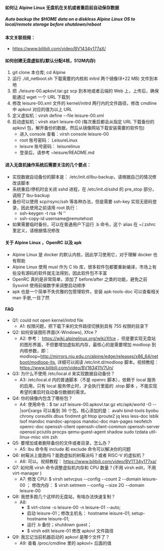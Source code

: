 #### 如何让 Alpine Linux 无盘机在关机或者重启前自动保存数据
##### Auto backup the $HOME data on a diskless Alpine Linux OS to local/remote storage before shutdown/reboot
#### 本文关联视频： 
  - https://www.bilibili.com/video/BV1434y177aX/

#### 如何创建无盘虚拟机(默认分配4核，512M内存)
  1. git clone 本仓库;  cd Alpine
  2. 运行 ./dl_netboot.sh 下载需要的内核和 initrd 两个镜像(8+22 MB) 文件到本地
  3. 把 ./leisure-00.apkovl.tar.gz scp 到本地或者云端的 Web 上，上传后，确保能通过 wget 一个 URL 下载到
  4. 修改 leisure-00.xml 文件的 kernel/initrd 两行内的文件路径，修改 cmdline 中 apkovl 对应的值为以上 URL
  5. 定义虚拟机：virsh define --file leisure-00.xml
  6. 启动虚拟机：virsh start leisure-00 (每次重启都会从指定 URL 下载备份的 apkovl 包，解开备份的数据，然后从镜像网站下载安装需要的软件包)
      - 进入 console 查看：virsh console leisure-00
      - root 账号密码： LeisureLinux
      - leisure 账号密码： leisurelinux
      - 登录后，请参考 ~leisure/README.md 

#### 进入无盘机操作系统后需要关注的几个要点：
  - 实现数据自动备份的脚本是： /etc/init.d/lbu-backup，请根据自己的情况修改该脚本
  - 系统重启/停机时会关闭 sshd 进程，在 /etc/init.d/sshd 的 pre_stop 部分，调用了 lbu-backup
  - 备份可以使用 scp/rsync/ssh 等各种办法，但是需要 ssh-key 实现无密码登录，因此使用之前请用 root 执行：
    - ssh-keygen -t rsa -N ''
    - ssh-copy-id username@remotehost
  - 如果需要临时备份，可以在普通用户下运行 .b 命令，这个 alias 在 ~/.zshrc 里定义，请根据情况修改

#### 关于 Alpine Linux ，OpenRC 以及 apk
  - Alpine Linux 是 docker 的默认内核，因此学习使用它，对于理解 docker 也有帮助
  - Alpine Linux 使用 musl 作为 C lib 库，很多软件包都要重新编译，市场上有些没有源码的软件就无法得到，因此软件包不丰富
  - OpenRC 真的是非常简单，添加了 before/after 之类的功能，避免之前 Sysvinit 使用前缀数字来调整启动顺序
  - apk 也是一个简单不失优雅的包管理软件，安装 apk-tools-doc 可以查看相关 man 手册,一目了然

#### FAQ
  - Q1: could not open kernel/initrd file
    - A1: 权限问题，把下载下来的文件路径切换到具有 755 权限的目录下
  - Q2: 如何安装图形界面(X-Windows), Xfce ?
    - A2: 参考： https://wiki.alpinelinux.org/wiki/Xfce ，但是要实现无盘站的图形界面，不但要增加虚拟机内存，最核心的是需要增加 modloop 到内核参数，即： modloop=http://mirrors.nju.edu.cn/alpine/edge/releases/x86_64/netboot/modloop-lts, 详细可以阅读 /etc/init.d/modloop 脚本。视频教程： https://www.bilibili.com/video/BV163411V7Un/
  - Q3: 为什么不使用 /etc/local.d 来实现数据自动备份？
    - A3: /etc/local.d 内的普通脚本（不是 openrc 脚本），依赖于 local 服务的启用，只有 local 服务停止时，才会执行里面的 .stop 脚本 ，不能实现希望的重启时自动备份数据的需求。
  - Q4: 你的镜像内包含了哪些包？
    - A4: 使用命令：$ tar xzf leisure-00.apkovl.tar.gz etc/apk/world -O --|sort|xargs 可以看到 36 个包，核心添加的是： avahi bind-tools byobu chrony coreutils dbus findmnt git htop iproute2 jq less less-doc lsblk lsof mandoc mandoc-apropos mandoc-doc man-pages neofetch openrc-doc openssh-client openssh-client-common openssh-server openssl pciutils procps qemu-guest-agent shadow sudo tzdata util-linux-misc vim zsh
  - Q5: 要增加或者删除备份的文件或者目录，怎么办？
    - A5:  lbu 命令有 include 和 exclude 命令可以解决你的问题
  - Q6: 树莓派上能跑吗？能跑虚拟的树莓派吗？或者 RISC-V 的虚拟机？
    - A6:  可以。视频教程： https://www.bilibili.com/video/BV1T34y177xa/
  - Q7: 如何用 virsh 命令调整虚拟机内存和 CPU 数量？(不用 virsh edit，不用 virt-manager )
    - A7:  修改 CPU: $ virsh setvcpus --config  --count 2 --domain leisure-00 ； 修改内存： 
     $ virsh setmem  --config --size 2G --domain leisure-00
  - Q8: 我想多跑几个这样的无盘站，有啥办法快速复制？
    - A8: 
        - $ virt-clone -o leisure-00 -n leisure-01 --auto; 
        - 启动 leisure-01；修改主机名： hostname leisure-01; setup-hostname leisure-01; 
        - 运行 .b 备份；shutdown guest； 
        - $ virsh edit leisure-01 修改 apkovl 文件路径
  - Q9: 我忘记当前机器启动的 apkovl 是哪个文件了？
    - A9:  查看 /proc/cmdline 里的 apkovl= 后面的值

